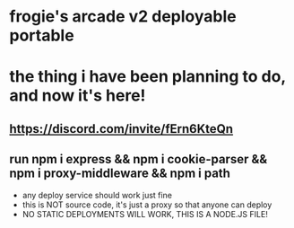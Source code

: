 # frogie's arcade v2 deployable portable

# the thing i have been planning to do, and now it's here!

## https://discord.com/invite/fErn6KteQn

## run npm i express && npm i cookie-parser && npm i proxy-middleware && npm i path

- any deploy service should work just fine
- this is NOT source code, it's just a proxy so that anyone can deploy
- NO STATIC DEPLOYMENTS WILL WORK, THIS IS A NODE.JS FILE!
